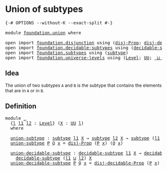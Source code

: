 # Union of subtypes

<pre class="Agda"><a id="30" class="Symbol">{-#</a> <a id="34" class="Keyword">OPTIONS</a> <a id="42" class="Pragma">--without-K</a> <a id="54" class="Pragma">--exact-split</a> <a id="68" class="Symbol">#-}</a>

<a id="73" class="Keyword">module</a> <a id="80" href="foundation.union.html" class="Module">foundation.union</a> <a id="97" class="Keyword">where</a>

<a id="104" class="Keyword">open</a> <a id="109" class="Keyword">import</a> <a id="116" href="foundation.disjunction.html" class="Module">foundation.disjunction</a> <a id="139" class="Keyword">using</a> <a id="145" class="Symbol">(</a><a id="146" href="foundation.disjunction.html#1135" class="Function">disj-Prop</a><a id="155" class="Symbol">;</a> <a id="157" href="foundation.disjunction.html#1591" class="Function">disj-decidable-Prop</a><a id="176" class="Symbol">)</a>
<a id="178" class="Keyword">open</a> <a id="183" class="Keyword">import</a> <a id="190" href="foundation.decidable-subtypes.html" class="Module">foundation.decidable-subtypes</a> <a id="220" class="Keyword">using</a> <a id="226" class="Symbol">(</a><a id="227" href="foundation.decidable-subtypes.html#1705" class="Function">decidable-subtype</a><a id="244" class="Symbol">)</a>
<a id="246" class="Keyword">open</a> <a id="251" class="Keyword">import</a> <a id="258" href="foundation.subtypes.html" class="Module">foundation.subtypes</a> <a id="278" class="Keyword">using</a> <a id="284" class="Symbol">(</a><a id="285" href="foundation-core.subtypes.html#2197" class="Function">subtype</a><a id="292" class="Symbol">)</a>
<a id="294" class="Keyword">open</a> <a id="299" class="Keyword">import</a> <a id="306" href="foundation.universe-levels.html" class="Module">foundation.universe-levels</a> <a id="333" class="Keyword">using</a> <a id="339" class="Symbol">(</a><a id="340" href="Agda.Primitive.html#597" class="Postulate">Level</a><a id="345" class="Symbol">;</a> <a id="347" href="foundation-core.universe-levels.html#222" class="Primitive">UU</a><a id="349" class="Symbol">;</a> <a id="351" href="Agda.Primitive.html#810" class="Primitive Operator">_⊔_</a><a id="354" class="Symbol">)</a>
</pre>
## Idea

The union of two subtypes `A` and `B` is the subtype that contains the elements that are in `A` or in `B`.

## Definition

<pre class="Agda"><a id="501" class="Keyword">module</a> <a id="508" href="foundation.union.html#508" class="Module">_</a>
  <a id="512" class="Symbol">{</a><a id="513" href="foundation.union.html#513" class="Bound">l</a> <a id="515" href="foundation.union.html#515" class="Bound">l1</a> <a id="518" href="foundation.union.html#518" class="Bound">l2</a> <a id="521" class="Symbol">:</a> <a id="523" href="Agda.Primitive.html#597" class="Postulate">Level</a><a id="528" class="Symbol">}</a> <a id="530" class="Symbol">(</a><a id="531" href="foundation.union.html#531" class="Bound">X</a> <a id="533" class="Symbol">:</a> <a id="535" href="foundation-core.universe-levels.html#222" class="Primitive">UU</a> <a id="538" href="foundation.union.html#513" class="Bound">l</a><a id="539" class="Symbol">)</a>
  <a id="543" class="Keyword">where</a>

  <a id="552" href="foundation.union.html#552" class="Function">union-subtype</a> <a id="566" class="Symbol">:</a> <a id="568" href="foundation-core.subtypes.html#2197" class="Function">subtype</a> <a id="576" href="foundation.union.html#515" class="Bound">l1</a> <a id="579" href="foundation.union.html#531" class="Bound">X</a> <a id="581" class="Symbol">→</a> <a id="583" href="foundation-core.subtypes.html#2197" class="Function">subtype</a> <a id="591" href="foundation.union.html#518" class="Bound">l2</a> <a id="594" href="foundation.union.html#531" class="Bound">X</a> <a id="596" class="Symbol">→</a> <a id="598" href="foundation-core.subtypes.html#2197" class="Function">subtype</a> <a id="606" class="Symbol">(</a><a id="607" href="foundation.union.html#515" class="Bound">l1</a> <a id="610" href="Agda.Primitive.html#810" class="Primitive Operator">⊔</a> <a id="612" href="foundation.union.html#518" class="Bound">l2</a><a id="614" class="Symbol">)</a> <a id="616" href="foundation.union.html#531" class="Bound">X</a>
  <a id="620" href="foundation.union.html#552" class="Function">union-subtype</a> <a id="634" href="foundation.union.html#634" class="Bound">P</a> <a id="636" href="foundation.union.html#636" class="Bound">Q</a> <a id="638" href="foundation.union.html#638" class="Bound">x</a> <a id="640" class="Symbol">=</a> <a id="642" href="foundation.disjunction.html#1135" class="Function">disj-Prop</a> <a id="652" class="Symbol">(</a><a id="653" href="foundation.union.html#634" class="Bound">P</a> <a id="655" href="foundation.union.html#638" class="Bound">x</a><a id="656" class="Symbol">)</a> <a id="658" class="Symbol">(</a><a id="659" href="foundation.union.html#636" class="Bound">Q</a> <a id="661" href="foundation.union.html#638" class="Bound">x</a><a id="662" class="Symbol">)</a>

  <a id="667" href="foundation.union.html#667" class="Function">union-decidable-subtype</a> <a id="691" class="Symbol">:</a> <a id="693" href="foundation.decidable-subtypes.html#1705" class="Function">decidable-subtype</a> <a id="711" href="foundation.union.html#515" class="Bound">l1</a> <a id="714" href="foundation.union.html#531" class="Bound">X</a> <a id="716" class="Symbol">→</a> <a id="718" href="foundation.decidable-subtypes.html#1705" class="Function">decidable-subtype</a> <a id="736" href="foundation.union.html#518" class="Bound">l2</a> <a id="739" href="foundation.union.html#531" class="Bound">X</a> <a id="741" class="Symbol">→</a>
    <a id="747" href="foundation.decidable-subtypes.html#1705" class="Function">decidable-subtype</a> <a id="765" class="Symbol">(</a><a id="766" href="foundation.union.html#515" class="Bound">l1</a> <a id="769" href="Agda.Primitive.html#810" class="Primitive Operator">⊔</a> <a id="771" href="foundation.union.html#518" class="Bound">l2</a><a id="773" class="Symbol">)</a> <a id="775" href="foundation.union.html#531" class="Bound">X</a>
  <a id="779" href="foundation.union.html#667" class="Function">union-decidable-subtype</a> <a id="803" href="foundation.union.html#803" class="Bound">P</a> <a id="805" href="foundation.union.html#805" class="Bound">Q</a> <a id="807" href="foundation.union.html#807" class="Bound">x</a> <a id="809" class="Symbol">=</a> <a id="811" href="foundation.disjunction.html#1591" class="Function">disj-decidable-Prop</a> <a id="831" class="Symbol">(</a><a id="832" href="foundation.union.html#803" class="Bound">P</a> <a id="834" href="foundation.union.html#807" class="Bound">x</a><a id="835" class="Symbol">)</a> <a id="837" class="Symbol">(</a><a id="838" href="foundation.union.html#805" class="Bound">Q</a> <a id="840" href="foundation.union.html#807" class="Bound">x</a><a id="841" class="Symbol">)</a>
</pre>